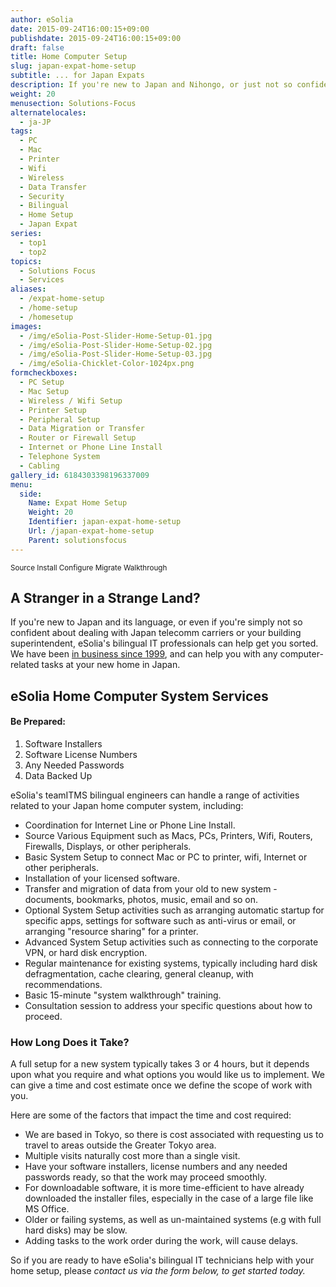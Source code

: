 ```yaml
---
author: eSolia
date: 2015-09-24T16:00:15+09:00
publishdate: 2015-09-24T16:00:15+09:00
draft: false
title: Home Computer Setup
slug: japan-expat-home-setup
subtitle: ... for Japan Expats
description: If you're new to Japan and Nihongo, or just not so confident about dealing with Japan telecomm carriers or your building superintendent, leave it to eSolia bilingual IT professionals to arrange and connect your home computer system in Japan.
weight: 20
menusection: Solutions-Focus
alternatelocales:
  - ja-JP
tags:
  - PC
  - Mac
  - Printer
  - Wifi
  - Wireless
  - Data Transfer
  - Security
  - Bilingual
  - Home Setup
  - Japan Expat
series:
  - top1
  - top2
topics:
  - Solutions Focus
  - Services
aliases:
  - /expat-home-setup
  - /home-setup
  - /homesetup
images:
  - /img/eSolia-Post-Slider-Home-Setup-01.jpg
  - /img/eSolia-Post-Slider-Home-Setup-02.jpg
  - /img/eSolia-Post-Slider-Home-Setup-03.jpg
  - /img/eSolia-Chicklet-Color-1024px.png
formcheckboxes:
  - PC Setup
  - Mac Setup
  - Wireless / Wifi Setup
  - Printer Setup
  - Peripheral Setup
  - Data Migration or Transfer
  - Router or Firewall Setup
  - Internet or Phone Line Install
  - Telephone System
  - Cabling
gallery_id: 6184303398196337009
menu:
  side:
    Name: Expat Home Setup
    Weight: 20
    Identifier: japan-expat-home-setup
    Url: /japan-expat-home-setup
    Parent: solutionsfocus
---
```


<small>
<a class="grey lighten-3 green-text waves-effect waves-light btn">Source</a>
<a class="grey lighten-3 green-text waves-effect waves-light btn">Install</a>
<a class="grey lighten-3 green-text waves-effect waves-light btn">Configure</a>
<a class="grey lighten-3 green-text waves-effect waves-light btn">Migrate</a>
<a class="grey lighten-3 green-text waves-effect waves-light btn">Walkthrough</a>
</small>

## A Stranger in a Strange Land?

If you're new to Japan and its language, or even if you're simply not so confident about dealing with Japan telecomm carriers or your building superintendent, eSolia's bilingual IT professionals can help get you sorted. We have been [in business since 1999](/about/), and can help you with any computer-related tasks at your new home in Japan.

## eSolia Home Computer System Services

<div class="esolia-card-panel light-blue darken-4 z-depth-1">
  <h4 class="center green-text text-accent-3">Be Prepared:</h4>
    <ol>
      <li class="white-text">Software Installers</li>
      <li class="white-text">Software License Numbers</li>
      <li class="white-text">Any Needed Passwords</li>
      <li class="white-text">Data Backed Up</li>
    </ol>
</div>

eSolia's teamITMS bilingual engineers can handle a range of activities related to your Japan home computer system, including:

* Coordination for Internet Line or Phone Line Install.
* Source Various Equipment such as Macs, PCs, Printers, Wifi, Routers, Firewalls, Displays, or other peripherals.
* Basic System Setup to connect Mac or PC to printer, wifi, Internet or other peripherals.
* Installation of your licensed software.
* Transfer and migration of data from your old to new system - documents, bookmarks, photos, music, email and so on.
* Optional System Setup activities such as arranging automatic startup for specific apps, settings for software such as anti-virus or email, or arranging "resource sharing" for a printer.
* Advanced System Setup activities such as connecting to the corporate VPN, or hard disk encryption.  
* Regular maintenance for existing systems, typically including hard disk defragmentation, cache clearing, general cleanup, with recommendations.
* Basic 15-minute "system walkthrough" training.
* Consultation session to address your specific questions about how to proceed.

### How Long Does it Take?

A full setup for a new system typically takes 3 or 4 hours, but it depends upon what you require and what options you would like us to implement. We can give a time and cost estimate once we define the scope of work with you.

Here are some of the factors that impact the time and cost required:

* We are based in Tokyo, so there is cost associated with requesting us to travel to areas outside the Greater Tokyo area.
* Multiple visits naturally cost more than a single visit.
* Have your software installers, license numbers and any needed passwords ready, so that the work may proceed smoothly.
* For downloadable software, it is more time-efficient to have already downloaded the installer files, especially in the case of a large file like MS Office.
* Older or failing systems, as well as un-maintained systems (e.g with full hard disks) may be slow.
* Adding tasks to the work order during the work, will cause delays.

So if you are ready to have eSolia's bilingual IT technicians help with your home setup, please _contact us via the form below, to get started today._
